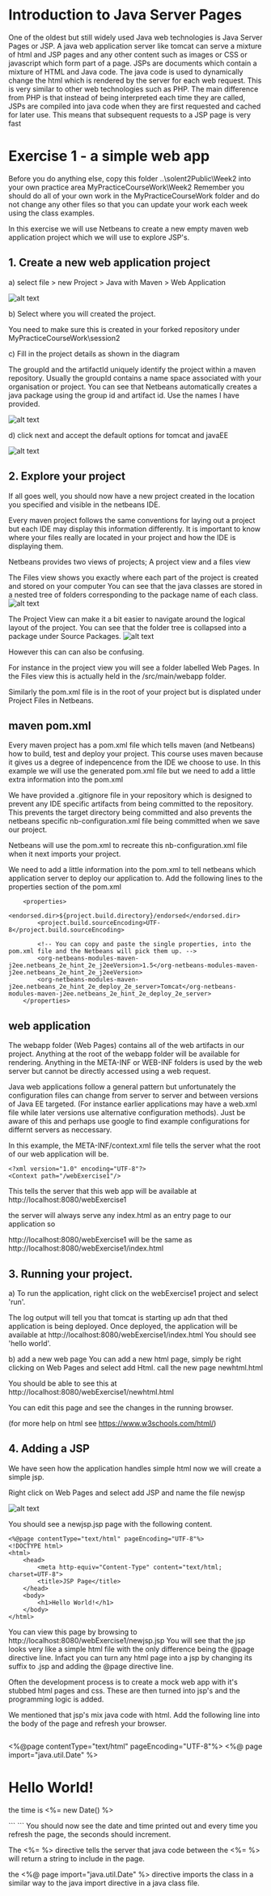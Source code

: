 # Introduction to Java Server Pages

One of the oldest but still widely used Java web technologies is Java Server Pages or JSP. 
A java web application server like tomcat can serve a mixture of html and JSP pages and any other content such as images or CSS or javascript which form part of a page.
JSPs are documents which contain a mixture of HTML and Java code.
The java code is used to dynamically change the html which is rendered by the server for each web request.
This is very similar to other web technologies such as PHP. 
The main difference from PHP is that instead of being interpreted each time they are called, 
JSPs are compiled into java code when they are first requested and cached for later use. 
This means that subsequent requests to a JSP page is very fast

# Exercise 1 - a simple web app

Before you do anything else, copy this folder ..\solent2Public\Week2 into your own practice area MyPracticeCourseWork\Week2
Remember you should do all of your own work in the MyPracticeCourseWork folder and do not change any other files so that you can update your work each week using the class examples. 

In this exercise we will use Netbeans to create a new empty maven web application project which we will use to explore JSP's.

## 1. Create a new web application project

a) select file > new Project > Java with Maven > Web Application

![alt text](../session2/images/webcreate1.png "Figure webcreate1.png" )

b) Select where you will created the project. 

You need to make sure this is created in your forked repository under MyPracticeCourseWork\session2

c) Fill in the project details as shown in the diagram 

The groupId and the artifactId uniquely identify the project within a maven repository. 
Usually the groupId contains a name space associated with your organisation or project.
You can see that Netbeans automatically creates a java package using the group id and artifact id.
Use the names I have provided.  

![alt text](../session2/images/webcreate2.png "Figure webcreate2.png" )

d) click next and accept the default options for tomcat and javaEE

![alt text](../session2/images/webcreate3.png "Figure webcreate3.png" )

## 2. Explore your project

If all goes well, you should now have a new project created in the location you specified and visible in the netbeans IDE.

Every maven project follows the same conventions for laying out a project but each IDE may display this information differently.
It is important to know where your files really are located in your project and how the IDE is displaying them.

Netbeans provides two views of projects; A project view and a files view

The Files view shows you exactly where each part of the project is created and stored on your computer
You can see that the java classes are stored in a nested tree of folders corresponding to the package name of each class.
![alt text](../session2/images/webcreate4.png "Figure webcreate4.png" )

The Project View can make it a bit easier to navigate around the logical layout of the project.
You can see that the folder tree is collapsed into a package under Source Packages. 
![alt text](../session2/images/webcreate5.png "Figure webcreate5.png" )

However this can can also be confusing. 

For instance in the project view you will see a folder labelled Web Pages. 
In the Files view this is actually held in the /src/main/webapp folder.

Similarly the pom.xml file is in the root of your project but is displated under Project Files in Netbeans.

## maven pom.xml
Every maven project has a pom.xml file which tells maven (and Netbeans) how to build, test and deploy your project.
This course uses maven because it gives us a degree of indepencence from the IDE we choose to use. 
In this example we will use the generated pom.xml file but we need to add a little extra information into the pom.xml

We have provided a .gitignore file in your repository which is designed to prevent any IDE specific artifacts from being committed to the repository.
This prevents the target directory being committed and also prevents the netbeans specific nb-configuration.xml file being committed when we save our project.

Netbeans will use the pom.xml to recreate this nb-configuration.xml file when it next imports your project. 

We need to add a little information into the pom.xml to tell netbeans which application server to deploy our application to. 
Add the following lines to the properties section of the pom.xml

```
    <properties>
        <endorsed.dir>${project.build.directory}/endorsed</endorsed.dir>
        <project.build.sourceEncoding>UTF-8</project.build.sourceEncoding>

        <!-- You can copy and paste the single properties, into the pom.xml file and the Netbeans will pick them up. -->
        <org-netbeans-modules-maven-j2ee.netbeans_2e_hint_2e_j2eeVersion>1.5</org-netbeans-modules-maven-j2ee.netbeans_2e_hint_2e_j2eeVersion>
        <org-netbeans-modules-maven-j2ee.netbeans_2e_hint_2e_deploy_2e_server>Tomcat</org-netbeans-modules-maven-j2ee.netbeans_2e_hint_2e_deploy_2e_server>
    </properties>
```

## web application

The webapp folder (Web Pages) contains all of the web artifacts in our project.
Anything at the root of the webapp folder will be available for rendering.
Anything in the META-INF or WEB-INF folders is used by the web server but cannot be directly accessed using a web request.

Java web applications follow a general pattern but unfortunately the configuration files can change from server to server and between versions of Java EE targeted.
(For instance earlier applications may have a web.xml file while later versions use alternative configuration methods). 
Just be aware of this and perhaps use google to find example configurations for differnt servers as neccessary.

In this example, the META-INF/context.xml file tells the server what the root of our web application will be.
```
<?xml version="1.0" encoding="UTF-8"?>
<Context path="/webExercise1"/>
```
This tells the server that this web app will be available at http://localhost:8080/webExercise1

the server will always serve any index.html as an entry page to our application so

http://localhost:8080/webExercise1 will be the same as http://localhost:8080/webExercise1/index.html

## 3. Running your project.

a) To run the application, right click on the webExercise1 project and select 'run'.

The log output will tell you that tomcat is starting up adn that thed application is being deployed. 
Once deployed, the application will be available at http://localhost:8080/webExercise1/index.html
You should see 'hello world'.

b) add a new web page
You can add a new html page, simply be right clicking on Web Pages and select add Html. 
call the new page newhtml.html

You should be able to see this at http://localhost:8080/webExercise1/newhtml.html

You can edit this page and see the changes in the running browser.

(for more help on html see https://www.w3schools.com/html/)

## 4. Adding a JSP

We have seen how the application handles simple html now we will create a simple jsp.

Right click on Web Pages and select add JSP and name the file newjsp

![alt text](../session2/images/webcreate6.png "Figure webcreate6.png" )

You should see a newjsp.jsp page with the following content.

```
<%@page contentType="text/html" pageEncoding="UTF-8"%>
<!DOCTYPE html>
<html>
    <head>
        <meta http-equiv="Content-Type" content="text/html; charset=UTF-8">
        <title>JSP Page</title>
    </head>
    <body>
        <h1>Hello World!</h1>
    </body>
</html>
```

You can view this page by browsing to http://localhost:8080/webExercise1/newjsp.jsp
You will see that the jsp looks very like a simple html file with the only difference being the  @page directive line.
Infact you can turn any html page into a jsp by changing its suffix to .jsp and adding the  @page directive line.
 
Often the development process is to create a mock web app with it's stubbed html pages and css. 
These are then turned into jsp's and the programming logic is added.

We mentioned that jsp's mix java code with html. Add the following line into the body of the page and refresh your browser.
```
```
<%@page contentType="text/html" pageEncoding="UTF-8"%>
<%@ page import="java.util.Date" %>
<!DOCTYPE html>
<html>
    <head>
        <meta http-equiv="Content-Type" content="text/html; charset=UTF-8">
        <title>JSP Page</title>
    </head>
    <body>
        <h1>Hello World!</h1>
        <p>the time is <%= new Date() %> </p>
    </body>
</html>
```
```
You should now see the date and time printed out and every time you refresh the page, the seconds should increment.

The <%= %> directive tells the server that java code between the <%= %> will return a string to include in the page.

the <%@ page import="java.util.Date" %> directive imports the class in a similar way to the java import directive in a java class file.


